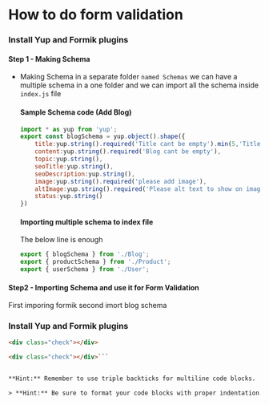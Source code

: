 # How to do form validation #

### Install Yup and Formik plugins



#### Step 1  - Making Schema 
- Making Schema in a separate folder `named Schemas` we can have a multiple schema in a one folder and we can import all the schema inside `index.js` file

    #### Sample Schema code (Add Blog) 
    ```js
    import * as yup from 'yup';
    export const blogSchema = yup.object().shape({
        title:yup.string().required('Title cant be empty').min(5,'Title must be 5 characters long').max(40,'Title cannot exceed 40 characters long'),
        content:yup.string().required('Blog cant be empty'),
        topic:yup.string(),
        seoTitle:yup.string(),
        seoDescription:yup.string(),
        image:yup.string().required('please add image'),
        altImage:yup.string().required('Please alt text to show on image for seo'),
        status:yup.string()
    })
    ```

    #### Importing multiple schema to index file
    The below line is enough
    ```js
    export { blogSchema } from './Blog';
    export { productSchema } from './Product';
    export { userSchema } from './User';
    ```

#### Step2 - Importing Schema and use it for Form Validation
First imporing formik
second imort blog schema 

 



 
### Install Yup and Formik plugins

```html
<div class="check"></div>

<div class="check"></div>```


**Hint:** Remember to use triple backticks for multiline code blocks.

> **Hint:** Be sure to format your code blocks with proper indentation.


